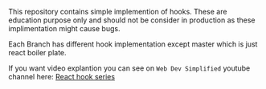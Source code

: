 This repository contains simple implemention of hooks. These are education purpose only and should not be consider in production as these implimentation might cause bugs. 

Each Branch has different hook implementation except master which is just react boiler plate.

If you want video explantion you can see on ```Web Dev Simplified``` youtube channel here: [ React hook series ]( https://www.youtube.com/playlist?list=PLZlA0Gpn_vH8EtggFGERCwMY5u5hOjf-h )



